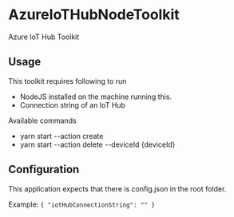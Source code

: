 # AzureIoTHubNodeToolkit

Azure IoT Hub Toolkit

## Usage

This toolkit requires following to run

- NodeJS installed on the machine running this.
- Connection string of an IoT Hub

Available commands

- yarn start --action create
- yarn start --action delete --deviceId {deviceId}

## Configuration

This application expects that there is config.json in the root folder.

Example:
`{ "iotHubConnectionString": "" }`
